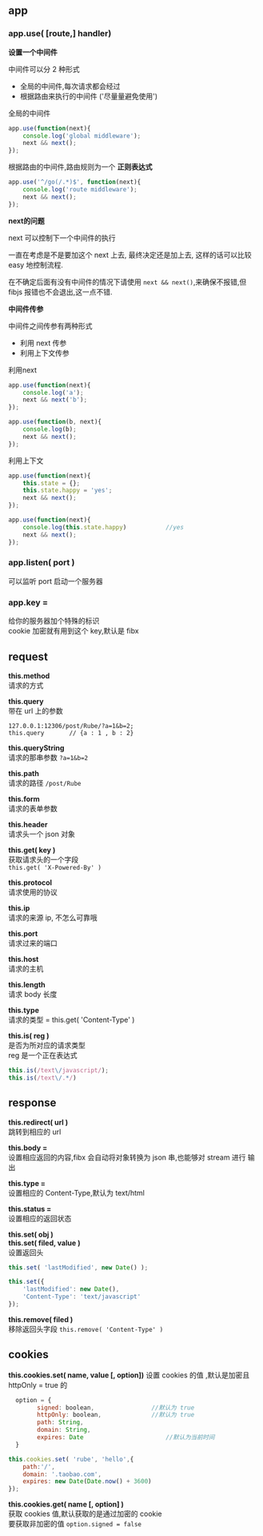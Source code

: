 ## app

### app.use( [route,] handler)          

**设置一个中间件**							

中间件可以分 2 种形式								

* 全局的中间件,每次请求都会经过					
* 根据路由来执行的中间件 ('尽量量避免使用')   		

全局的中间件				

```javascript							
app.use(function(next){
	console.log('global middleware');
	next && next();
});
```						

根据路由的中间件,路由规则为一个 **正则表达式**

```javascript       
app.use('^/go(/.*)$', function(next){
	console.log('route middleware');
	next && next();
});  
```								

**next的问题**        

next 可以控制下一个中间件的执行				

一直在考虑是不是要加这个 next 上去, 最终决定还是加上去, 这样的话可以比较 easy 地控制流程.

在不确定后面有没有中间件的情况下请使用 ``` next && next() ```,来确保不报错,但fibjs 报错也不会退出,这一点不错.

**中间件传参**							

中间件之间传参有两种形式

* 利用 next 传参      
* 利用上下文传参    

利用next          

```javascript					
app.use(function(next){
	console.log('a');
	next && next('b');
});

app.use(function(b, next){
	console.log(b);
	next && next();
});
```          

利用上下文

```javascript
app.use(function(next){
	this.state = {};
	this.state.happy = 'yes';
	next && next();
});

app.use(function(next){
	console.log(this.state.happy)			//yes
	next && next();
});
```

### app.listen( port )						

可以监听 port 启动一个服务器						

### app.key =   

给你的服务器加个特殊的标识						
cookie 加密就有用到这个 key,默认是 fibx

## request

**this.method**								
请求的方式							

**this.query**					
带在 url 上的参数            

```
127.0.0.1:12306/post/Rube/?a=1&b=2;												
this.query       // {a : 1 , b : 2}
```

**this.queryString**							
请求的那串参数 ```?a=1&b=2```

**this.path**					
请求的路径 ```/post/Rube```

**this.form**						
请求的表单参数

**this.header**						
请求头一个 json 对象				

**this.get( key )**							
获取请求头的一个字段					
```this.get( 'X-Powered-By' )```				

**this.protocol**					
请求使用的协议					

**this.ip**					
请求的来源 ip, 不怎么可靠哦					

**this.port**						
请求过来的端口 					

**this.host**      				
请求的主机

**this.length**        			
请求 body 长度

**this.type**						
请求的类型 = this.get( 'Content-Type' )			

**this.is( reg )**					
是否为所对应的请求类型					
reg 是一个正在表达式			

```javascript				
this.is(/text\/javascript/);
this.is(/text\/.*/)
```

## response

**this.redirect( url )**						
跳转到相应的 url							

**this.body =**				
设置相应返回的内容,fibx 会自动将对象转换为 json 串,也能够对 stream 进行	输出					

**this.type =**					
设置相应的 Content-Type,默认为 text/html

**this.status =**						
设置相应的返回状态 					

**this.set( obj )**							
**this.set( filed, value )**					
设置返回头				

```javascript
this.set( 'lastModified', new Date() );		

this.set({
	'lastModified': new Date(),
	'Content-Type': 'text/javascript'
});		
```

**this.remove( filed )**			
移除返回头字段
```this.remove( 'Content-Type' )```

## cookies						

**this.cookies.set( name, value [, option])**
设置 cookies 的值	,默认是加密且 httpOnly = true 的						

```javascript
  option = {
  		signed: boolean,				//默认为 true
  		httpOnly: boolean, 				//默认为 true
  		path: String,
  		domain: String,
  		expires: Date						//默认为当前时间
  }
```

```javascript					
this.cookies.set( 'rube', 'hello',{
	path:'/',
	domain: '.taobao.com',
	expires: new Date(Date.now() + 3600)
});
```


**this.cookies.get( name [, option] )**				
获取 cookies 值,默认获取的是通过加密的 cookie						
要获取非加密的值 ```option.signed = false```
